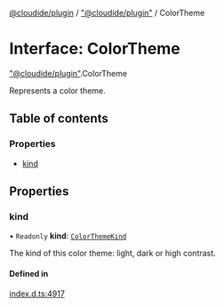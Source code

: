 [@cloudide/plugin](../README.md) / ["@cloudide/plugin"](../modules/_cloudide_plugin_.md) / ColorTheme

# Interface: ColorTheme

["@cloudide/plugin"](../modules/_cloudide_plugin_.md).ColorTheme

Represents a color theme.

## Table of contents

### Properties

- [kind](cloudide_plugin_.ColorTheme.md#kind)

## Properties

### kind

• `Readonly` **kind**: [`ColorThemeKind`](../enums/cloudide_plugin_.ColorThemeKind.md)

The kind of this color theme: light, dark or high contrast.

#### Defined in

[index.d.ts:4917](https://github.com/shuyaqian/cloudide-plugin-api/blob/26b31b9/index.d.ts#L4917)
